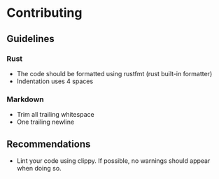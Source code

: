 # Contributing

## Guidelines

### Rust

* The code should be formatted using rustfmt (rust built-in formatter)
* Indentation uses 4 spaces

### Markdown

* Trim all trailing whitespace
* One trailing newline

## Recommendations

* Lint your code using clippy. If possible, no warnings should appear when doing so.
